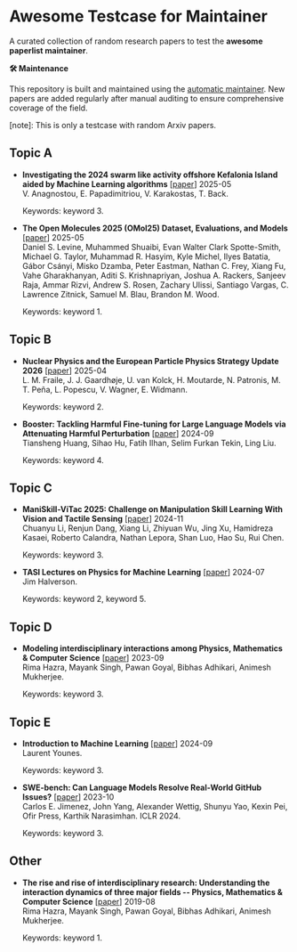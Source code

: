 # Awesome Testcase for Maintainer

A curated collection of random research papers to test the **awesome paperlist maintainer**.

**🛠️ Maintenance**

This repository is built and maintained using the [automatic maintainer](https://github.com/YichenZW/awesome-paperlist-maintainer). New papers are added regularly after manual auditing to ensure comprehensive coverage of the field.

[note]: This is only a testcase with random Arxiv papers.



## Topic A



* **Investigating the 2024 swarm like activity offshore Kefalonia Island aided by Machine Learning algorithms** [[paper](http://arxiv.org/abs/2505.17221)] 2025-05  
      V. Anagnostou, E. Papadimitriou, V. Karakostas, T. Back.

  Keywords: keyword 3.

* **The Open Molecules 2025 (OMol25) Dataset, Evaluations, and Models** [[paper](http://arxiv.org/abs/2505.08762)] 2025-05  
      Daniel S. Levine, Muhammed Shuaibi, Evan Walter Clark Spotte-Smith, Michael G. Taylor, Muhammad R. Hasyim, Kyle Michel, Ilyes Batatia, Gábor Csányi, Misko Dzamba, Peter Eastman, Nathan C. Frey, Xiang Fu, Vahe Gharakhanyan, Aditi S. Krishnapriyan, Joshua A. Rackers, Sanjeev Raja, Ammar Rizvi, Andrew S. Rosen, Zachary Ulissi, Santiago Vargas, C. Lawrence Zitnick, Samuel M. Blau, Brandon M. Wood.

  Keywords: keyword 1.

## Topic B



* **Nuclear Physics and the European Particle Physics Strategy Update 2026** [[paper](http://arxiv.org/abs/2504.04100)] 2025-04  
      L. M. Fraile, J. J. Gaardhøje, U. van Kolck, H. Moutarde, N. Patronis, M. T. Peña, L. Popescu, V. Wagner, E. Widmann.

  Keywords: keyword 2.

* **Booster: Tackling Harmful Fine-tuning for Large Language Models via Attenuating Harmful Perturbation** [[paper](http://arxiv.org/pdf/2409.01586)] 2024-09  
      Tiansheng Huang, Sihao Hu, Fatih Ilhan, Selim Furkan Tekin, Ling Liu.

  Keywords: keyword 4.

## Topic C



* **ManiSkill-ViTac 2025: Challenge on Manipulation Skill Learning With Vision and Tactile Sensing** [[paper](http://arxiv.org/abs/2411.12503)] 2024-11  
      Chuanyu Li, Renjun Dang, Xiang Li, Zhiyuan Wu, Jing Xu, Hamidreza Kasaei, Roberto Calandra, Nathan Lepora, Shan Luo, Hao Su, Rui Chen.

  Keywords: keyword 3.

* **TASI Lectures on Physics for Machine Learning** [[paper](http://arxiv.org/abs/2408.00082)] 2024-07  
      Jim Halverson.

  Keywords: keyword 2, keyword 5.

## Topic D



* **Modeling interdisciplinary interactions among Physics, Mathematics & Computer Science** [[paper](http://arxiv.org/abs/2309.10811)] 2023-09  
      Rima Hazra, Mayank Singh, Pawan Goyal, Bibhas Adhikari, Animesh Mukherjee.

  Keywords: keyword 3.

## Topic E



* **Introduction to Machine Learning** [[paper](http://arxiv.org/abs/2409.02668)] 2024-09  
      Laurent Younes.

  Keywords: keyword 3.

* **SWE-bench: Can Language Models Resolve Real-World GitHub Issues?** [[paper](http://arxiv.org/abs/2310.06770)] 2023-10  
      Carlos E. Jimenez, John Yang, Alexander Wettig, Shunyu Yao, Kexin Pei, Ofir Press, Karthik Narasimhan. ICLR 2024.

  Keywords: keyword 3.

## Other



* **The rise and rise of interdisciplinary research: Understanding the interaction dynamics of three major fields -- Physics, Mathematics & Computer Science** [[paper](http://arxiv.org/abs/1908.03793)] 2019-08  
      Rima Hazra, Mayank Singh, Pawan Goyal, Bibhas Adhikari, Animesh Mukherjee.

  Keywords: keyword 1.

